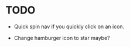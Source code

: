 # TODO

  - Quick spin nav if you quickly click on an icon.

  - Change hamburger icon to star maybe?